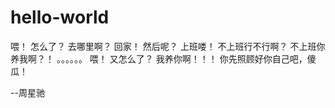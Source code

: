 # hello-world
喂！
怎么了？
去哪里啊？
回家！
然后呢？
上班喽！
不上班行不行啊？
不上班你养我啊？！
。。。。。。
喂！
又怎么了？
我养你啊！！！
你先照顾好你自己吧，傻瓜！

--周星驰
